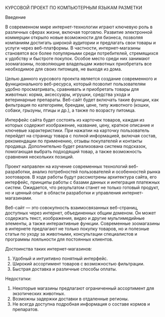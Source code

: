 КУРСОВОЙ ПРОЕКТ ПО КОМПЬЮТЕРНЫМ ЯЗЫКАМ РАЗМЕТКИ

Введение

В современном мире интернет-технологии играют ключевую роль в различных сферах жизни, включая торговлю. Развитие электронной коммерции открыло новые возможности для бизнеса, позволяя компаниям достигать широкой аудитории и предлагать свои товары и услуги через веб-платформы. В частности, интернет-магазины становятся все более популярными среди потребителей, стремящихся к удобству и быстроте покупок. Особое место среди них занимают зоомагазины, позволяющие владельцам животных приобретать все необходимое для своих питомцев, не выходя из дома. 

Целью данного курсового проекта является создание современного и функционального веб-ресурса, который позволит пользователям удобно просматривать, сравнивать и приобретать товары для животных: корма, аксессуары, игрушки, средства ухода и ветеринарные препараты. Веб-сайт будет включать такие функции, как фильтрация по категориям, брендам, цене, типу животного (кошки, собаки, грызуны, птицы и др.), а также по возрасту питомца. 

Интерфейс сайта будет состоять из карточек товаров, каждая из которых содержит изображение, название, цену, краткое описание и ключевые характеристики. При нажатии на карточку пользователь перейдет на страницу товара с полной информацией, включая состав, рекомендации по применению, отзывы покупателей и контакты продавца. Дополнительно будет реализована система подсказок, помогающая выбрать подходящий товар, а также возможность сравнения нескольких позиций.

Проект направлен на изучение современных технологий веб-разработки, анализ потребностей пользователей и особенностей рынка зоотоваров. В ходе работы будут рассмотрены архитектура сайта, его интерфейс, принципы работы с базами данных и интеграция платежных систем. Ожидается, что результатом станет не только готовый продукт, но и ценный опыт в области разработки и управления интернет-магазинами. 

Веб-сайт — это совокупность взаимосвязанных веб-страниц, доступных через интернет, объединенных общим доменом. Он может содержать текст, изображения, видео и другие мультимедийные элементы, а также интерактивные функции. Современные зоомагазины в интернете предлагают не только покупку товаров, но и полезные статьи по уходу за животными, консультации специалистов и программы лояльности для постоянных клиентов. 

Достоинства таких интернет-магазинов: 
1. Удобный и интуитивно понятный интерфейс. 
2. Широкий ассортимент товаров с возможностью фильтрации.
3. Быстрая доставка и различные способы оплаты. 

Недостатки:
1. Некоторые магазины предлагают ограниченный ассортимент для экзотических животных. 
2. Возможны задержки доставки в отдаленные регионы. 
3. Не всегда доступна подробная информация о составе кормов и препаратов.

